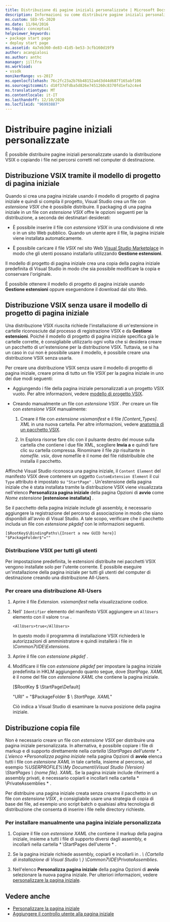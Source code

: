 ```yaml
---
title: Distribuzione di pagine iniziali personalizzate | Microsoft Docs
description: Informazioni su come distribuire pagine iniziali personalizzate usando la distribuzione VSIX o copiando i file nei percorsi corretti nel computer di destinazione.
ms.custom: SEO-VS-2020
ms.date: 11/04/2016
ms.topic: conceptual
helpviewer_keywords:
- package start page
- deploy start page
ms.assetid: 4a7eb360-de83-41d5-be53-3cfb160d19f9
author: acangialosi
ms.author: anthc
manager: jillfra
ms.workload:
- vssdk
monikerRange: vs-2017
ms.openlocfilehash: 76c2fc23a2b76b48152a4d3d44d687f165abf106
ms.sourcegitcommit: d10f37dfdba5d826e7451260c8370fd1efa2c4e4
ms.translationtype: MT
ms.contentlocale: it-IT
ms.lasthandoff: 12/10/2020
ms.locfileid: "96993887"
---
```

# <a name="deploy-custom-start-pages"></a>Distribuire pagine iniziali personalizzate

È possibile distribuire pagine iniziali personalizzate usando la distribuzione VSIX o copiando i file nei percorsi corretti nel computer di destinazione.

## <a name="vsix-deployment-by-using-the-start-page-project-template"></a>Distribuzione VSIX tramite il modello di progetto di pagina iniziale

Quando si crea una pagina iniziale usando il modello di progetto di pagina iniziale e quindi si compila il progetto, Visual Studio crea un file con *estensione VSIX* che è possibile distribuire. Il packaging di una pagina iniziale in un file con *estensione VSIX* offre le opzioni seguenti per la distribuzione, a seconda dei destinatari desiderati:

- È possibile inserire il file con *estensione VSIX* in una condivisione di rete o in un sito Web pubblico. Quando un utente apre il file, la pagina iniziale viene installata automaticamente.

- È possibile caricare il file *VSIX* nel sito Web [Visual Studio Marketplace](https://marketplace.visualstudio.com/) in modo che gli utenti possano installarlo utilizzando **Gestione estensioni**.

Il modello di progetto di pagina iniziale crea una copia della pagina iniziale predefinita di Visual Studio in modo che sia possibile modificare la copia e conservare l'originale.

È possibile ottenere il modello di progetto di pagina iniziale usando **Gestione estensioni** oppure eseguendone il download dal sito Web.

## <a name="vsix-deployment-without-using-the-start-page-project-template"></a>Distribuzione VSIX senza usare il modello di progetto di pagina iniziale
 Una distribuzione VSIX riuscita richiede l'installazione di un'estensione in cartelle riconosciute dal processo di registrazione VSIX e da **Gestione estensioni**. Poiché il modello di progetto di pagina iniziale specifica già le cartelle corrette, è consigliabile utilizzarlo ogni volta che si desidera creare un pacchetto di un'estensione per la distribuzione VSIX. Tuttavia, se si ha un caso in cui non è possibile usare il modello, è possibile creare una distribuzione VSIX senza usarla.

 Per creare una distribuzione VSIX senza usare il modello di progetto di pagina iniziale, creare prima di tutto un file *VSIX* per la pagina iniziale in uno dei due modi seguenti:

- Aggiungendo i file della pagina iniziale personalizzati a un progetto VSIX vuoto. Per altre informazioni, vedere [modello di progetto VSIX](../extensibility/vsix-project-template.md).

- Creando manualmente un file con *estensione VSIX* . Per creare un file con *estensione VSIX* manualmente:

   1. Creare il file con *estensione vsixmanifest* e il file *[Content_Types]. XML* in una nuova cartella. Per altre informazioni, vedere [anatomia di un pacchetto VSIX](../extensibility/anatomy-of-a-vsix-package.md).

   2. In Esplora risorse fare clic con il pulsante destro del mouse sulla cartella che contiene i due file XML, scegliere **Invia a** e quindi fare clic su cartella compressa. Rinominare il file *zip* risultante in *nomefile. vsix*, dove nomefile è il nome del file ridistribuibile che installa il pacchetto.

Affinché Visual Studio riconosca una pagina iniziale, il `Content Element` del manifesto VSIX deve contenere un oggetto `CustomExtension Element` il cui `Type` attributo è impostato su `"StartPage"` . Un'estensione della pagina iniziale che è stata installata tramite la distribuzione VSIX viene visualizzata nell'elenco **Personalizza pagina iniziale** della pagina Opzioni di **avvio** come *Nome estensione* **[estensione installata]** .

Se il pacchetto della pagina iniziale include gli assembly, è necessario aggiungere la registrazione del percorso di associazione in modo che siano disponibili all'avvio di Visual Studio. A tale scopo, verificare che il pacchetto includa un file con *estensione pkgdef* con le informazioni seguenti.

```
[$RootKey$\BindingPaths\{Insert a new GUID here}]
"$PackageFolder$"=""
```

### <a name="vsix-deployment-for-all-users"></a>Distribuzione VSIX per tutti gli utenti
 Per impostazione predefinita, le estensioni distribuite nei pacchetti VSIX vengono installate solo per l'utente corrente. È possibile eseguire un'installazione della pagina iniziale per tutti gli utenti del computer di destinazione creando una distribuzione All-Users.

### <a name="to-create-an-all-users-deployment"></a>Per creare una distribuzione All-Users

1. Aprire il file *Extension. vsixmanifest* nella visualizzazione codice.

2. Nell' `Identifier` elemento del manifesto VSIX aggiungere un `AllUsers` elemento con il valore `true` .

    ```
    <AllUsers>true</AllUsers>
    ```

     In questo modo il programma di installazione VSIX richiederà le autorizzazioni di amministratore e quindi installerà i file in *\Common7\IDE\Extensions*.

3. Aprire il file con *estensione pkgdef* .

4. Modificare il file con *estensione pkgdef* per impostare la pagina iniziale predefinita in HKLM aggiungendo quanto segue, dove *StartPage. XAML* è il nome del file con *estensione XAML* che contiene la pagina iniziale.

     [$RootKey $ \StartPage\Default]

     "URI" = "$PackageFolder $ \\ *StartPage. XAML*"

     Ciò indica a Visual Studio di esaminare la nuova posizione della pagina iniziale.

## <a name="file-copy-deployment"></a>Distribuzione copia file
 Non è necessario creare un file con *estensione VSIX* per distribuire una pagina iniziale personalizzata. In alternativa, è possibile copiare i file di markup e di supporto direttamente nella <em>cartella \StartPages dell'utente \* . L'elenco **Personalizza pagina iniziale</em>* nella pagina Opzioni di **avvio** elenca tutti i file con *estensione XAML* in tale cartella, insieme al percorso, ad esempio *%USERPROFILE%\My Documenti\Visual Studio {Version} \StartPages \\ {nome file}. XAML*. Se la pagina iniziale include riferimenti a assembly privati, è necessario copiarli e incollarli nella cartella * \PrivateAssemblies \* .

 Per distribuire una pagina iniziale creata senza crearne il pacchetto in un file con *estensione VSIX* , è consigliabile usare una strategia di copia di base dei file, ad esempio uno script batch o qualsiasi altra tecnologia di distribuzione che consenta di inserire i file nelle directory richieste.

### <a name="to-manually-install-a-custom-start-page"></a>Per installare manualmente una pagina iniziale personalizzata

1. Copiare il file con *estensione XAML* che contiene il markup della pagina iniziale, insieme a tutti i file di supporto diversi dagli assembly, e incollarli nella cartella * \StartPages dell'utente \* .

2. Se la pagina iniziale richiede assembly, copiarli e incollarli in *. \\ {Cartella di installazione di Visual Studio \\ } \Common7\IDE\PrivateAssemblies*.

3. Nell'elenco **Personalizza pagina iniziale** della pagina Opzioni di **avvio** selezionare la nuova pagina iniziale. Per ulteriori informazioni, vedere [personalizzare la pagina iniziale](../ide/customizing-the-start-page-for-visual-studio.md).

## <a name="see-also"></a>Vedere anche

- [Personalizzare la pagina iniziale](../ide/customizing-the-start-page-for-visual-studio.md)
- [Aggiungere il controllo utente alla pagina iniziale](../extensibility/adding-user-control-to-the-start-page.md)
